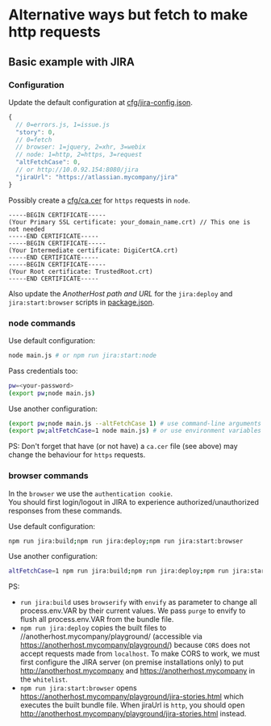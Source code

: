 # Alternative ways but fetch to make http requests

## Basic example with JIRA

### Configuration

Update the default configuration at [cfg/jira-config.json](cfg/jira-config.json).
```javascript
{
  // 0=errors.js, 1=issue.js
  "story": 0,
  // 0=fetch
  // browser: 1=jquery, 2=xhr, 3=webix
  // node: 1=http, 2=https, 3=request
  "altFetchCase": 0,
  // or http://10.0.92.154:8080/jira
  "jiraUrl": "https://atlassian.mycompany/jira"
}
```

Possibly create a [cfg/ca.cer](cfg/ca_https.cer) for `https` requests in `node`.
```text
-----BEGIN CERTIFICATE-----
(Your Primary SSL certificate: your_domain_name.crt) // This one is not needed
-----END CERTIFICATE-----
-----BEGIN CERTIFICATE-----
(Your Intermediate certificate: DigiCertCA.crt)
-----END CERTIFICATE-----
-----BEGIN CERTIFICATE-----
(Your Root certificate: TrustedRoot.crt)
-----END CERTIFICATE-----
```

Also update the _AnotherHost path and URL_ for the `jira:deploy` and `jira:start:browser` scripts in [package.json](../../package.json).

### node commands

Use default configuration:
```bash
node main.js # or npm run jira:start:node
```

Pass credentials too:
```bash
pw=<your-password>
(export pw;node main.js)
```

Use another configuration:
```bash
(export pw;node main.js --altFetchCase 1) # use command-line arguments
(export pw;altFetchCase=1 node main.js) # or use environment variables
```

PS: Don't forget that have (or not have) a `ca.cer` file (see above) may change the behaviour for `https` requests.

### browser commands

In the `browser` we use the `authentication cookie`.<br />You should first login/logout in JIRA to experience authorized/unauthorized responses from these commands.

Use default configuration:
```bash
npm run jira:build;npm run jira:deploy;npm run jira:start:browser
```

Use another configuration:
```bash
altFetchCase=1 npm run jira:build;npm run jira:deploy;npm run jira:start:browser
```

PS:
- `run jira:build` uses `browserify` with `envify` as parameter to change all process.env.VAR by their current values. We pass `purge` to envify to flush all process.env.VAR from the bundle file.
- `npm run jira:deploy` copies the built files to //anotherhost.mycompany/playground/ (accessible via https://anotherhost.mycompany/playground/) because `CORS` does not accept requests made from `localhost`. To make CORS to work, we must first configure the JIRA server (on premise installations only) to put http://anotherhost.mycompany and https://anotherhost.mycompany in the `whitelist`.
- `npm run jira:start:browser` opens https://anotherhost.mycompany/playground/jira-stories.html which executes the built bundle file. When jiraUrl is `http`, you should open http://anotherhost.mycompany/playground/jira-stories.html instead.
